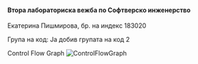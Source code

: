 #### **Втора лабораториска вежба по Софтверско инженерство**

Екатерина Пишмирова, бр. на индекс 183020

Група на код:
Ја добив групата на код 2

Control Flow Graph
![ControlFlowGraph](https://user-images.githubusercontent.com/63239108/84577821-e9bc1e00-adbf-11ea-88d3-ba2440852e05.png)
